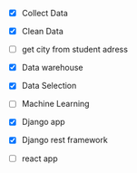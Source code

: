 - [x] Collect Data
- [x] Clean Data
- [ ] get city from student adress
- [x] Data warehouse
- [x] Data Selection
- [ ] Machine Learning
- [x] Django app
- [x] Django rest framework
- [ ] react app



